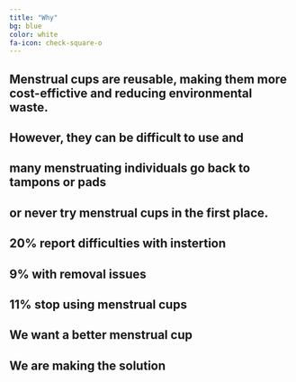 ```yaml
---
title: "Why"
bg: blue
color: white
fa-icon: check-square-o
---
```


## Menstrual cups are reusable, making them more cost-effictive and reducing environmental waste.



## However, they can be difficult to use and 
## many menstruating individuals go back to tampons or pads 
## or never try menstrual cups in the first place.



## 20% report difficulties with instertion
## 9% with removal issues
## 11% stop using menstrual cups



## We want a better menstrual cup


## We are making the solution

